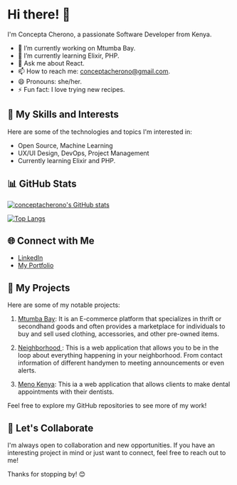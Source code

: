 # Hi there! 👋

I'm Concepta Cherono, a passionate Software Developer from Kenya. 

- 🔭 I’m currently working on Mtumba Bay.
- 🌱 I’m currently learning Elixir, PHP.
- 💬 Ask me about React.
- 📫 How to reach me: conceptacherono@gmail.com.
- 😄 Pronouns: she/her.
- ⚡ Fun fact: I love trying new recipes.

## 🚀 My Skills and Interests

Here are some of the technologies and topics I'm interested in:

- Open Source, Machine Learning
- UX/UI Design, DevOps, Project Management
- Currently learning Elixir and PHP.

## 📊 GitHub Stats

[![conceptacherono's GitHub stats](https://github-readme-stats.vercel.app/api?username=conceptacherono)](https://github.com/anuraghazra/github-readme-stats)


[![Top Langs](https://github-readme-stats.vercel.app/api/top-langs/?username=conceptacherono&layout=compact)](https://github.com/yourusername/github-readme-stats)

## 🌐 Connect with Me

- [LinkedIn](https://www.linkedin.com/in/concepta-c-33111222b/)
- [My Portfolio](https://concepta-cherono.vercel.app/)

## 🔗 My Projects

Here are some of my notable projects:

1. [Mtumba Bay](https://github.com/conceptacherono/mtumba_bay):  It is an E-commerce platform that specializes in thrift or secondhand goods and often provides a marketplace for individuals to buy and sell used clothing, accessories, and other pre-owned items.

2. [Neighborhood ](https://github.com/yourusername/project2): This is a web application that allows you to be in the loop about everything happening in your neighborhood. From contact information of different handymen to meeting announcements or even alerts.
   
3. [Meno Kenya](https://github.com/conceptacherono/Meno-Kenya): This ia a web application that allows clients to make dental appointments with their dentists.


Feel free to explore my GitHub repositories to see more of my work!

## 🤝 Let's Collaborate

I'm always open to collaboration and new opportunities. If you have an interesting project in mind or just want to connect, feel free to reach out to me!

Thanks for stopping by! 😊
